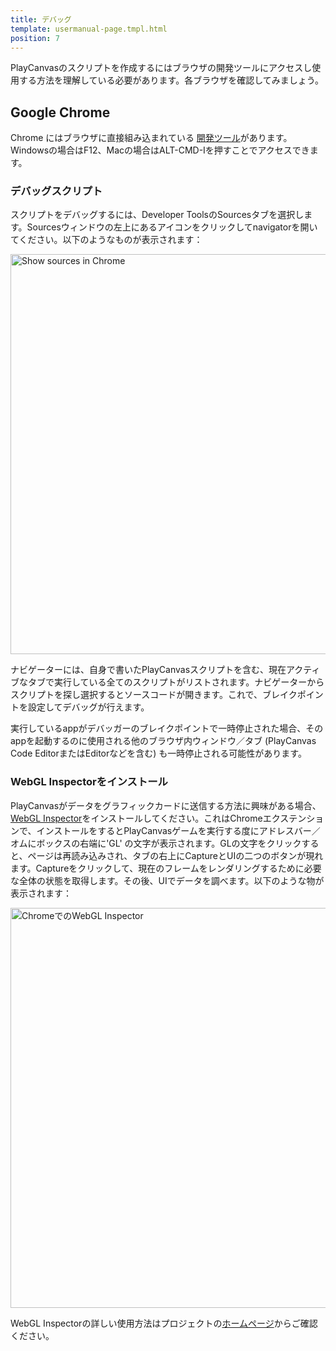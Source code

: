 ```yaml
---
title: デバッグ
template: usermanual-page.tmpl.html
position: 7
---
```


PlayCanvasのスクリプトを作成するにはブラウザの開発ツールにアクセスし使用する方法を理解している必要があります。各ブラウザを確認してみましょう。

## Google Chrome

Chrome にはブラウザに直接組み込まれている [開発ツール](https://developer.chrome.com/devtools)があります。Windowsの場合はF12、Macの場合はALT-CMD-Iを押すことでアクセスできます。

### デバッグスクリプト

スクリプトをデバッグするには、Developer ToolsのSourcesタブを選択します。Sourcesウィンドウの左上にあるアイコンをクリックしてnavigatorを開いてください。以下のようなものが表示されます：

<img alt="Show sources in Chrome" width="640" src="/images/platform/browser_chrome_view_sources.png"></img>

ナビゲーターには、自身で書いたPlayCanvasスクリプトを含む、現在アクティブなタブで実行している全てのスクリプトがリストされます。ナビゲーターからスクリプトを探し選択するとソースコードが開きます。これで、ブレイクポイントを設定してデバッグが行えます。

<div class="alert alert-info">
実行しているappがデバッガーのブレイクポイントで一時停止された場合、そのappを起動するのに使用される他のブラウザ内ウィンドウ／タブ (PlayCanvas Code EditorまたはEditorなどを含む) も一時停止される可能性があります。
</div>

### WebGL Inspectorをインストール

PlayCanvasがデータをグラフィックカードに送信する方法に興味がある場合、[WebGL Inspector](https://chrome.google.com/webstore/detail/ogkcjmbhnfmlnielkjhedpcjomeaghda?utm_source=chrome-ntp-icon)をインストールしてください。これはChromeエクステンションで、インストールをするとPlayCanvasゲームを実行する度にアドレスバー／オムにボックスの右端に'GL' の文字が表示されます。GLの文字をクリックすると、ページは再読み込みされ、タブの右上にCaptureとUIの二つのボタンが現れます。Captureをクリックして、現在のフレームをレンダリングするために必要な全体の状態を取得します。その後、UIでデータを調べます。以下のような物が表示されます：

<img alt="ChromeでのWebGL Inspector" width="640" src="/images/platform/browser_chrome_webgl_inspector.jpg"></img>

WebGL Inspectorの詳しい使用方法はプロジェクトの[ホームページ](http://benvanik.github.com/WebGL-Inspector/)からご確認ください。

